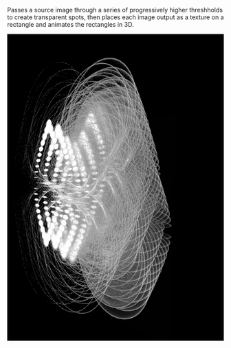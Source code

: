 Passes a source image through a series of progressively higher threshholds to create transparent spots, then places each image output as a texture on a rectangle and animates the rectangles in 3D.

![Screenshot](./screenshot.png?raw=true "Screenshot")
